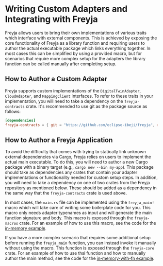 # Writing Custom Adapters and Integrating with Freyja

Freyja allows users to bring their own implementations of various traits which interface with external components. This is achieved by exposing the core functionality of Freyja as a library function and requiring users to author the actual executable package which links everything together. In most cases this can be simplified by using a provided macro, but for scenarios that require more complex setup for the adapters the library function can be called manually after completing setup.

## How to Author a Custom Adapter

Freyja supports custom implementations of the `DigitalTwinAdapter`, `CloudAdapter`, and `MappingClient` interfaces. To refer to these traits in your implementation, you will need to take a dependency on the `freyja-contracts` crate. It's recommended to use git as the package source as follows:

```toml
[dependencies]
freyja-contracts = { git = "https://github.com/eclipse-ibeji/freyja", rev = "<commit hash>" }
```

## How to Author a Freyja Application

To avoid the difficulty that comes with trying to statically link unknown external dependencies via Cargo, Freyja relies on users to implement the actual main executable. To do this, you will need to author a new Cargo package with a binary target (e.g., `cargo new --bin my-app`). This package should take as dependencies any crates that contain your adapter implementations or functionality needed for custom setup steps. In addition, you will need to take a dependency on one of two crates from the Freyja repository as mentioned below. These should be added as a dependency in the same way that the `freyja-contracts` crate is used above.

In most cases, the `main.rs` file can be implemented using the `freyja_main!` macro which will take care of writing some boilerplate code for you. This macro only needs adapter typenames as input and will generate the main function signature and body. This macro is exposed through the `freyja-macros` crate. For an example of how to use this macro, see the code for the [in-memory example](../freyja/examples/in-memory.rs).

If you have a more complex scenario that requires some additional setup before running the `freyja_main` function, you can instead invoke it manually without using the macro. This function is exposed through the `freyja-core` crate. For an example of how to use thsi function and how to manually author the main method, see the code for the [in-memory-with-fn example](../freyja/examples/in-memory-with-fn.rs).
